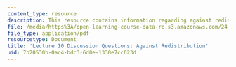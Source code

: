 ```yaml
---
content_type: resource
description: This resource contains information regarding against redistribution.
file: /media/https%3A/open-learning-course-data-rc.s3.amazonaws.com/24-04j-justice-spring-2012/7b20530b0ac4bdc36d0e1330e7cc623d_MIT24_04JS12_disc10.pdf
file_type: application/pdf
resourcetype: Document
title: 'Lecture 10 Discussion Questions: Against Redistribution'
uid: 7b20530b-0ac4-bdc3-6d0e-1330e7cc623d
---
```

